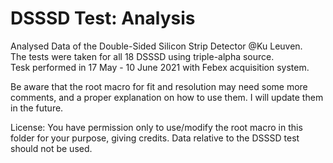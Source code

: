 # DSSSD Test: Analysis 
Analysed Data of the Double-Sided Silicon Strip Detector @Ku Leuven.  
The tests were taken for all 18 DSSSD using triple-alpha source.  
Tesk performed in 17 May - 10 June 2021 with Febex acquisition system.

 
Be aware that the root macro for fit and resolution may need some more comments,
and a proper explanation on how to use them. I will update them in the future.

License:
You have permission only to use/modify the root macro in this folder for your purpose,
giving credits. Data relative to the DSSSD test should not be used.

